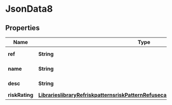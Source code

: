
# JsonData8

## Properties
Name | Type | Description | Notes
------------ | ------------- | ------------- | -------------
**ref** | **String** | Reference field value |  [optional]
**name** | **String** | Name field value |  [optional]
**desc** | **String** | Description field value |  [optional]
**riskRating** | [**LibrarieslibraryRefriskpatternsriskPatternRefusecasesuseCaseRefthreatsRiskRating**](LibrarieslibraryRefriskpatternsriskPatternRefusecasesuseCaseRefthreatsRiskRating.md) |  |  [optional]



